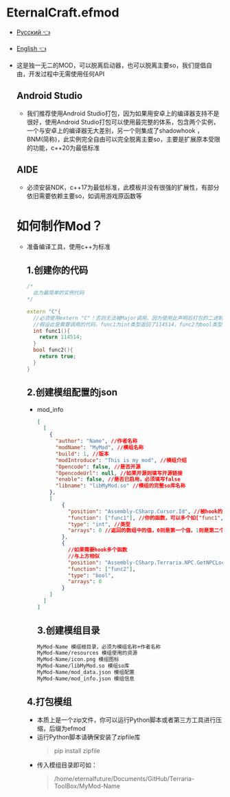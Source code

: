 # **EternalCraft.efmod**

* [Русский 👈](https://github.com/2079541547/Terraria-ToolBox/blob/mod/README-ru.md)
* [English 👈](https://github.com/2079541547/Terraria-ToolBox/blob/mod/README-en.md)

* 这是独一无二的MOD，可以脱离启动器，也可以脱离主要so，我们提倡自由，开发过程中无需使用任何API
  
  ## Android Studio
  
  * 我们推荐使用Android Studio打包，因为如果用安卓上的编译器支持不是很好，使用Android Studio打包可以使用最完整的体系，包含两个实例，一个与安卓上的编译器无大差别，另一个则集成了shadowhook ，BNM(简称)，此实例完全自由可以完全脱离主要so，主要是扩展原本受限的功能，c++20为最低标准
  
  ## AIDE
  
  * 必须安装NDK，c++17为最低标准，此模板并没有很强的扩展性，有部分依旧需要依赖主要so，如调用游戏原函数等
  
  # 如何制作Mod？
  
  * 准备编译工具，使用c++为标准
    
    ## 1.创建你的代码
    
    ```C++
    /*
      此为最简单的实例代码
    */
    
    extern "C"{
      //必须使用extern "C"！否则无法被Major调用，因为使用此声明后打包的二进制的函数不会有修饰词
      //假设此是需要调用的代码，func1为int类型返回了114514，func2为bool类型，返回true
      int func1(){
        return 114514;
      }
      bool func2(){
        return true;
      }
    }
    ```
    
    ## 2.创建模组配置的json

    * mod_info
      
      ```Json
      [
        [
          {
            "author": "Name", //作者名称
            "modName": "MyMod", //模组名称
            "build": 1, //版本
            "modIntroduce": "This is my mod", //模组介绍
            "Opencode": false, //是否开源
            "OpencodeUrl": null, //如果开源则填写开源链接
            "enable": false, //是否已启用，必须填写false
            "libname": "libMyMod.so" //模组的完整so库名称
          },
          [
              {
                "position": "Assembly-CSharp.Cursor.Id", //被hook的函数，第一个为dll名称，第二个为命名空间（没有则直接填写第三个），第三个为函数/字段
                "function": ["func1"], //你的函数，可以多个如["func1", "func2"]
                "type": "int", //类型
                "arrays": 0 //返回的数组中的值，0则是第一个值，1则是第二个值以此类推
              },
              {
                //如果需要hook多个函数
                //与上方相似
                "position": "Assembly-CSharp.Terraria.NPC.GetNPCLocation", 
                "function": ["func2"],
                "type": "bool",
                "arrays": 0
              }
          ]
        ]
      ]
      ```
      
      ## 3.创建模组目录
      
      ```txt
      MyMod-Name 模组根目录，必须为模组名称+作者名称
      MyMod-Name/resources 模组使用的资源
      MyMod-Name/icon.png 模组图标
      MyMod-Name/libMyMod.so 模组so库
      MyMod-Name/mod_data.json 模组配置
      MyMod-Name/mod_info.json 模组信息
      ```
    
    ## 4.打包模组
    
    * 本质上是一个zip文件，你可以运行Python脚本或者第三方工具进行压缩，后缀为efmod
    * 运行Python脚本请确保安装了zipfile库
      > pip install zipfile
    * 传入模组目录即可如：
      > /home/eternalfuture/Documents/GitHub/Terraria-ToolBox/MyMod-Name

